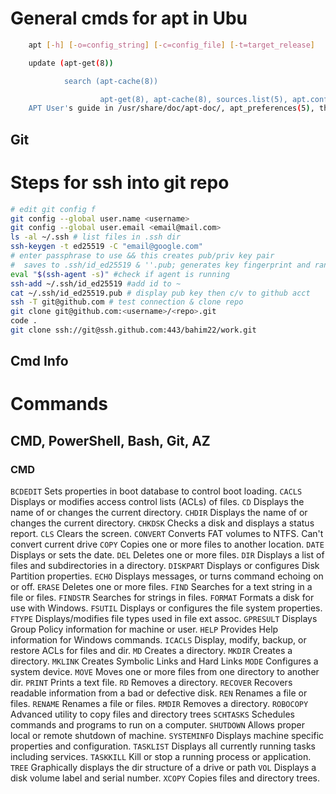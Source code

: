 
# General cmds for apt in Ubu

```sh
    apt [-h] [-o=config_string] [-c=config_file] [-t=target_release]                       [-a=architecture] {list | search | show | update | install pkg[{=pkg_version_number | /target_release}]... | remove pkg...  | upgrade | full-upgrade | edit-sources | {-v --version} |{-h--help}}                                                         DESCRIPTION                                                                                          apt provides a high-level commandline interface for the package management                    system. It is intended as an end user interface and enables some options                      better suited for interactive usage by default compared to more                               specialized APT tools like apt-get(8) and apt-cache(8).                                                                                                                                     Much like apt itself, its manpage is intended as an end user interface and                    as such only mentions the most used commands and options partly to not                        duplicate information in multiple places and partly to avoid overwhelming                     readers with a cornucopia of options and details.    

    update (apt-get(8))                                                                               update is used to download package information from all configured                            sources. Other commands operate on this data to e.g. perform package                          upgrades or search in and display details about all packages available                        for installation.                                                                                                                                                                       upgrade (apt-get(8))                                                                              upgrade is used to install available upgrades of all packages                                 currently installed on the system from the sources configured via                             sources.list(5). New packages will be installed if required to satisfy                        dependencies, but existing packages will never be removed. If an                              upgrade for a package requires the removal of an installed package the                        upgrade for this package isn't performed.                                                                                                                                               full-upgrade (apt-get(8))                                                                         full-upgrade performs the function of upgrade but will remove                                 currently installed packages if this is needed to upgrade the system                          as a whole.                                                                                                                                                                             install, reinstall, remove, purge (apt-get(8))                                                    Performs the requested action on one or more packages specified via                           regex(7), glob(7) or exact match. The requested action can be                                 overridden for specific packages by appending a plus (+) to the                               package name to install this package or a minus (-) to remove it.                                                                                                                           A specific version of a package can be selected for installation by                           following the package name with an equals (=) and the version of the                          package to select. Alternatively the version from a specific release                          can be selected by following the package name with a forward slash (/)                        and codename (buster, bullseye, sid ...) or suite name (stable,                               testing, unstable). This will also select versions from this release                          for dependencies of this package if needed to satisfy the request.                                                                                                                          Removing a package removes all packaged data, but leaves usually small                        (modified) user configuration files behind, in case the remove was an                         accident. Just issuing an installation request for the accidentally                           removed package will restore its function as before in that case. On                          the other hand you can get rid of these leftovers by calling purge                            even on already removed packages. Note that this does not affect any                          data or configuration stored in your home directory.                                                                                                                                    autoremove (apt-get(8))                                                                           autoremove is used to remove packages that were automatically                                 installed to satisfy dependencies for other packages and are now no                           longer needed as dependencies changed or the package(s) needing them                          were removed in the meantime.                                                                                                                                                               You should check that the list does not include applications you have                         grown to like even though they were once installed just as a                                  dependency of another package. You can mark such a package as manually                        installed by using apt-mark(8). Packages which you have installed                             explicitly via install are also never proposed for automatic removal.                                                                                                                   satisfy (apt-get(8))                                                                              satisfy satisfies dependency strings, as used in Build-Depends. It                            also handles conflicts, by prefixing an argument with "Conflicts: ".                                                                                                                        Example: apt satisfy "foo, bar (>= 1.0)" "Conflicts: baz, fuzz"  

            search (apt-cache(8))                                                                             search can be used to search for the given regex(7) term(s) in the                            list of available packages and display matches. This can e.g. be                              useful if you are looking for packages having a specific feature. If                          you are looking for a package including a specific file try apt-                              file(1).                                                                                                                                                                                show (apt-cache(8))                                                                               Show information about the given package(s) including its                                     dependencies, installation and download size, sources the package is                          available from, the description of the packages content and much more.                        It can e.g. be helpful to look at this information before allowing                            apt(8) to remove a package or while searching for new packages to                             install.                                                                                                                                                                                list                                                                                              list is somewhat similar to dpkg-query --list in that it can display a                        list of packages satisfying certain criteria. It supports glob(7)                             patterns for matching package names as well as options to list                                installed (--installed), upgradeable (--upgradeable) or all available                         (--all-versions) versions.                                                                                                                                                              edit-sources (work-in-progress)                                                                   edit-sources lets you edit your sources.list(5) files in your                                 preferred text editor while also providing basic sanity checks. 

                    apt-get(8), apt-cache(8), sources.list(5), apt.conf(5), apt-config(8), The
    APT User's guide in /usr/share/doc/apt-doc/, apt_preferences(5), the APT Howto.
```

## Git

# Steps for ssh into git repo

```sh
# edit git config f
git config --global user.name <username>
git config --global user.email <email@mail.com>
ls -al ~/.ssh # list files in .ssh dir
ssh-keygen -t ed25519 -C "email@google.com"
# enter passphrase to use && this creates pub/priv key pair
#  saves to .ssh/id_ed25519 & ''.pub; generates key fingerprint and randomart image
eval "$(ssh-agent -s)" #check if agent is running
ssh-add ~/.ssh/id_ed25519 #add id to ~
cat ~/.ssh/id_ed25519.pub # display pub key then c/v to github acct
ssh -T git@github.com # test connection & clone repo
git clone git@github.com:<username>/<repo>.git
code .
git clone ssh://git@ssh.github.com:443/bahim22/work.git

```

## Cmd Info

# Commands

## CMD, PowerShell, Bash, Git, AZ

### CMD

`BCDEDIT`        Sets properties in boot database to control boot loading.
`CACLS`          Displays or modifies access control lists (ACLs) of files.
`CD`             Displays the name of or changes the current directory.
`CHDIR`          Displays the name of or changes the current directory.
`CHKDSK`         Checks a disk and displays a status report.
`CLS`            Clears the screen.
`CONVERT`        Converts FAT volumes to NTFS. Can't convert current drive
`COPY`           Copies one or more files to another location.
`DATE`           Displays or sets the date.
`DEL`            Deletes one or more files.
`DIR`            Displays a list of files and subdirectories in a directory.
`DISKPART`       Displays or configures Disk Partition properties.
`ECHO`           Displays messages, or turns command echoing on or off.
`ERASE`          Deletes one or more files.
`FIND`           Searches for a text string in a file or files.
`FINDSTR`        Searches for strings in files.
`FORMAT`         Formats a disk for use with Windows.
`FSUTIL`         Displays or configures the file system properties.
`FTYPE`          Displays/modifies file types used in file ext assoc.
`GPRESULT`       Displays Group Policy information for machine or user.
`HELP`           Provides Help information for Windows commands.
`ICACLS`         Display, modify, backup, or restore ACLs for files and dir.
`MD`             Creates a directory.
`MKDIR`          Creates a directory.
`MKLINK`         Creates Symbolic Links and Hard Links
`MODE`           Configures a system device.
`MOVE`           Moves one or more files from one directory to another dir.
`PRINT`          Prints a text file.
`RD`             Removes a directory.
`RECOVER`        Recovers readable information from a bad or defective disk.
`REN`            Renames a file or files.
`RENAME`         Renames a file or files.
`RMDIR`          Removes a directory.
`ROBOCOPY`       Advanced utility to copy files and directory trees
`SCHTASKS`       Schedules commands and programs to run on a computer.
`SHUTDOWN`       Allows proper local or remote shutdown of machine.
`SYSTEMINFO`     Displays machine specific properties and configuration.
`TASKLIST`       Displays all currently running tasks including services.
`TASKKILL`       Kill or stop a running process or application.
`TREE`           Graphically displays the dir structure of a drive or path
`VOL`            Displays a disk volume label and serial number.
`XCOPY`          Copies files and directory trees.
